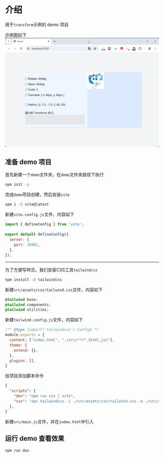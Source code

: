 # 介绍

用于`transform`示例的 demo 项目

示例图如下
![demo](demo.gif)

## 准备 demo 项目

首先新建一个`demo`文件夹，在`demo`文件夹路径下执行

```bash
npm init -y
```

完成`demo`项目创建，然后安装`vite`
```bash
npm i -D vite@latest
```
新建`vite.config.js`文件，内容如下
```js
import { defineConfig } from 'vite';

export default defineConfig({
  server: {
    port: 30001,
  },
});
```

---

为了方便写样式，我们安装CSS工具`tailwindcss`
```bash
npm install -D tailwindcss
```
新建`src/assets/css/tailwind.css`文件，内容如下
```css
@tailwind base;
@tailwind components;
@tailwind utilities;
```
新建`tailwind.config.js`文件，内容如下
```js
/** @type {import('tailwindcss').Config} */
module.exports = {
  content: ["index.html", "./src/**/*.{html,js}"],
  theme: {
    extend: {},
  },
  plugins: [],
}
```

给项目添加脚本命令
```json
{
  "scripts": {
    "dev": "npm run css | vite",
    "css": "npx tailwindcss -i ./src/assets/css/tailwind.css -o ./src/assets/css/index.css --watch"
  },
}
```

新建`src/main.js`文件，并在`index.html`中引入

## 运行 demo 查看效果

```bash
npm run dev
```